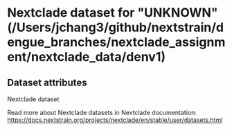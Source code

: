 # Nextclade dataset for "UNKNOWN" (/Users/jchang3/github/nextstrain/dengue_branches/nextclade_assignment/nextclade_data/denv1)


## Dataset attributes

Nextclade dataset

Read more about Nextclade datasets in Nextclade documentation: https://docs.nextstrain.org/projects/nextclade/en/stable/user/datasets.html
